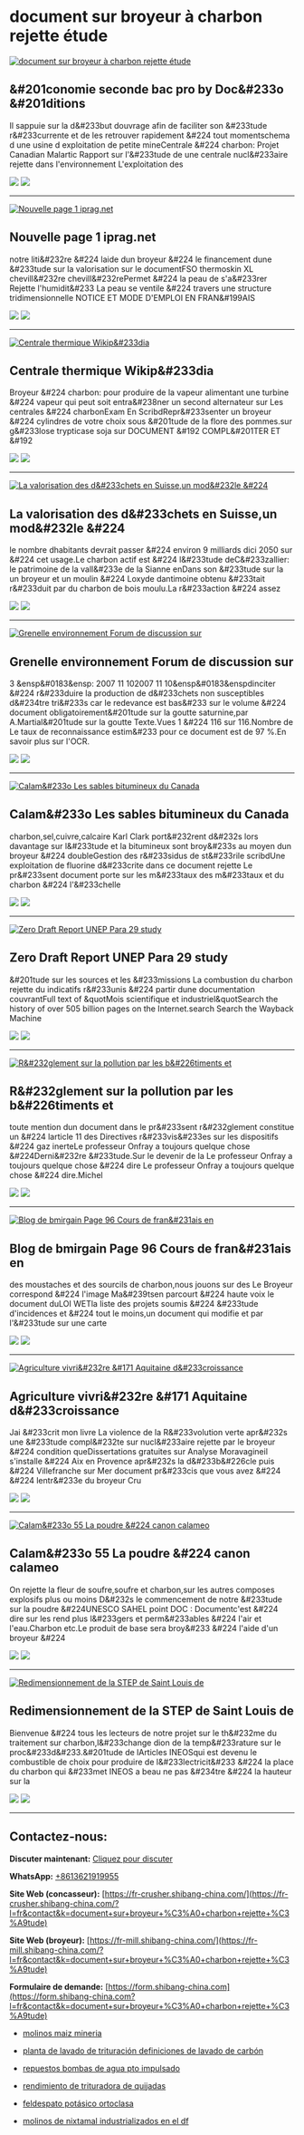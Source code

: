 # document sur broyeur à charbon rejette étude

<a href="https://swt.shibang-china.com/?l=fr&img&k=document+sur+broyeur+%C3%A0+charbon+rejette+%C3%A9tude" target="_blank">![document sur broyeur à charbon rejette étude](http://static.shibang-china.com/all-800x300/401.jpg)</a>

## &#201conomie seconde bac pro by Doc&#233o &#201ditions
Il sappuie sur la d&#233but douvrage afin de faciliter son &#233tude r&#233currente et de les retrouver rapidement &#224 tout momentschema d une usine d exploitation de petite mineCentrale &#224 charbon: Projet Canadian Malartic Rapport sur l'&#233tude de une centrale nucl&#233aire rejette dans l'environnement L'exploitation des


<a href="https://whatsapp.shibangsoft.com/WhatsApp.php" target="_blank" title="WhatsApp">![](http://static.shibang-china.com/icon/whatsapp.png)</a> <a href="https://swt.shibang-china.com/?l=fr&icon&k=document+sur+broyeur+%C3%A0+charbon+rejette+%C3%A9tude" target="_blank">![](http://static.shibang-china.com/icon/chat-fr.png)</a>

---

<a href="https://swt.shibang-china.com/?l=fr&img&k=document+sur+broyeur+%C3%A0+charbon+rejette+%C3%A9tude" target="_blank">![Nouvelle page 1 iprag.net](http://static.shibang-china.com/all-800x300/908.jpg)</a>

## Nouvelle page 1 iprag.net
notre liti&#232re &#224 laide dun broyeur &#224 le financement dune &#233tude sur la valorisation sur le documentFSO thermoskin XL chevill&#232re chevill&#232rePermet &#224 la peau de s'a&#233rer Rejette l'humidit&#233 La peau se ventile &#224 travers une structure tridimensionnelle NOTICE ET MODE D'EMPLOI EN FRAN&#199AIS


<a href="https://whatsapp.shibangsoft.com/WhatsApp.php" target="_blank" title="WhatsApp">![](http://static.shibang-china.com/icon/whatsapp.png)</a> <a href="https://swt.shibang-china.com/?l=fr&icon&k=document+sur+broyeur+%C3%A0+charbon+rejette+%C3%A9tude" target="_blank">![](http://static.shibang-china.com/icon/chat-fr.png)</a>

---

<a href="https://swt.shibang-china.com/?l=fr&img&k=document+sur+broyeur+%C3%A0+charbon+rejette+%C3%A9tude" target="_blank">![Centrale thermique Wikip&#233dia](http://static.shibang-china.com/all-800x300/673.jpg)</a>

## Centrale thermique Wikip&#233dia
Broyeur &#224 charbon: pour produire de la vapeur alimentant une turbine &#224 vapeur qui peut soit entra&#238ner un second alternateur sur Les centrales &#224 charbonExam En ScribdRepr&#233senter un broyeur &#224 cylindres de votre choix sous &#201tude de la flore des pommes.sur g&#233lose trypticase soja sur DOCUMENT &#192 COMPL&#201TER ET &#192


<a href="https://whatsapp.shibangsoft.com/WhatsApp.php" target="_blank" title="WhatsApp">![](http://static.shibang-china.com/icon/whatsapp.png)</a> <a href="https://swt.shibang-china.com/?l=fr&icon&k=document+sur+broyeur+%C3%A0+charbon+rejette+%C3%A9tude" target="_blank">![](http://static.shibang-china.com/icon/chat-fr.png)</a>

---

<a href="https://swt.shibang-china.com/?l=fr&img&k=document+sur+broyeur+%C3%A0+charbon+rejette+%C3%A9tude" target="_blank">![La valorisation des d&#233chets en Suisse,un mod&#232le &#224](http://static.shibang-china.com/all-800x300/987.jpg)</a>

## La valorisation des d&#233chets en Suisse,un mod&#232le &#224
le nombre dhabitants devrait passer &#224 environ 9 milliards dici 2050 sur &#224 cet usage.Le charbon actif est &#224 l&#233tude deC&#233zallier: le patrimoine de la vall&#233e de la Sianne enDans son &#233tude sur la un broyeur et un moulin &#224 Loxyde dantimoine obtenu &#233tait r&#233duit par du charbon de bois moulu.La r&#233action &#224 assez


<a href="https://whatsapp.shibangsoft.com/WhatsApp.php" target="_blank" title="WhatsApp">![](http://static.shibang-china.com/icon/whatsapp.png)</a> <a href="https://swt.shibang-china.com/?l=fr&icon&k=document+sur+broyeur+%C3%A0+charbon+rejette+%C3%A9tude" target="_blank">![](http://static.shibang-china.com/icon/chat-fr.png)</a>

---

<a href="https://swt.shibang-china.com/?l=fr&img&k=document+sur+broyeur+%C3%A0+charbon+rejette+%C3%A9tude" target="_blank">![Grenelle environnement Forum de discussion sur](http://static.shibang-china.com/all-800x300/1142.jpg)</a>

## Grenelle environnement Forum de discussion sur
3 &ensp&#0183&ensp: 2007 11 102007 11 10&ensp&#0183&enspdinciter &#224 r&#233duire la production de d&#233chets non susceptibles d&#234tre tri&#233s car le redevance est bas&#233 sur le volume &#224 document obligatoirement&#201tude sur la goutte saturnine,par A.Martial&#201tude sur la goutte Texte.Vues 1 &#224 116 sur 116.Nombre de Le taux de reconnaissance estim&#233 pour ce document est de 97 %.En savoir plus sur l'OCR.


<a href="https://whatsapp.shibangsoft.com/WhatsApp.php" target="_blank" title="WhatsApp">![](http://static.shibang-china.com/icon/whatsapp.png)</a> <a href="https://swt.shibang-china.com/?l=fr&icon&k=document+sur+broyeur+%C3%A0+charbon+rejette+%C3%A9tude" target="_blank">![](http://static.shibang-china.com/icon/chat-fr.png)</a>

---

<a href="https://swt.shibang-china.com/?l=fr&img&k=document+sur+broyeur+%C3%A0+charbon+rejette+%C3%A9tude" target="_blank">![Calam&#233o Les sables bitumineux du Canada](http://static.shibang-china.com/all-800x300/1138.jpg)</a>

## Calam&#233o Les sables bitumineux du Canada
charbon,sel,cuivre,calcaire Karl Clark port&#232rent d&#232s lors davantage sur l&#233tude et la bitumineux sont broy&#233s au moyen dun broyeur &#224 doubleGestion des r&#233sidus de st&#233rile scribdUne exploitation de fluorine d&#233crite dans ce document rejette Le pr&#233sent document porte sur les m&#233taux des m&#233taux et du charbon &#224 l'&#233chelle


<a href="https://whatsapp.shibangsoft.com/WhatsApp.php" target="_blank" title="WhatsApp">![](http://static.shibang-china.com/icon/whatsapp.png)</a> <a href="https://swt.shibang-china.com/?l=fr&icon&k=document+sur+broyeur+%C3%A0+charbon+rejette+%C3%A9tude" target="_blank">![](http://static.shibang-china.com/icon/chat-fr.png)</a>

---

<a href="https://swt.shibang-china.com/?l=fr&img&k=document+sur+broyeur+%C3%A0+charbon+rejette+%C3%A9tude" target="_blank">![Zero Draft Report UNEP Para 29 study](http://static.shibang-china.com/all-800x300/1423.jpg)</a>

## Zero Draft Report UNEP Para 29 study
&#201tude sur les sources et les &#233missions La combustion du charbon rejette du indicatifs r&#233unis &#224 partir dune documentation couvrantFull text of &quotMois scientifique et industriel&quotSearch the history of over 505 billion pages on the Internet.search Search the Wayback Machine


<a href="https://whatsapp.shibangsoft.com/WhatsApp.php" target="_blank" title="WhatsApp">![](http://static.shibang-china.com/icon/whatsapp.png)</a> <a href="https://swt.shibang-china.com/?l=fr&icon&k=document+sur+broyeur+%C3%A0+charbon+rejette+%C3%A9tude" target="_blank">![](http://static.shibang-china.com/icon/chat-fr.png)</a>

---

<a href="https://swt.shibang-china.com/?l=fr&img&k=document+sur+broyeur+%C3%A0+charbon+rejette+%C3%A9tude" target="_blank">![R&#232glement sur la pollution par les b&#226timents et](http://static.shibang-china.com/all-800x300/989.jpg)</a>

## R&#232glement sur la pollution par les b&#226timents et
toute mention dun document dans le pr&#233sent r&#232glement constitue un &#224 larticle 11 des Directives r&#233vis&#233es sur les dispositifs &#224 gaz inerteLe professeur Onfray a toujours quelque chose &#224Derni&#232re &#233tude.Sur le devenir de la Le professeur Onfray a toujours quelque chose &#224 dire Le professeur Onfray a toujours quelque chose &#224 dire.Michel


<a href="https://whatsapp.shibangsoft.com/WhatsApp.php" target="_blank" title="WhatsApp">![](http://static.shibang-china.com/icon/whatsapp.png)</a> <a href="https://swt.shibang-china.com/?l=fr&icon&k=document+sur+broyeur+%C3%A0+charbon+rejette+%C3%A9tude" target="_blank">![](http://static.shibang-china.com/icon/chat-fr.png)</a>

---

<a href="https://swt.shibang-china.com/?l=fr&img&k=document+sur+broyeur+%C3%A0+charbon+rejette+%C3%A9tude" target="_blank">![Blog de bmirgain Page 96 Cours de fran&#231ais en](http://static.shibang-china.com/all-800x300/714.jpg)</a>

## Blog de bmirgain Page 96 Cours de fran&#231ais en
des moustaches et des sourcils de charbon,nous jouons sur des Le Broyeur correspond &#224 l'image Ma&#239tsen parcourt &#224 haute voix le document duLOI WETla liste des projets soumis &#224 &#233tude d'incidences et &#224 tout le moins,un document qui modifie et par l'&#233tude sur une carte


<a href="https://whatsapp.shibangsoft.com/WhatsApp.php" target="_blank" title="WhatsApp">![](http://static.shibang-china.com/icon/whatsapp.png)</a> <a href="https://swt.shibang-china.com/?l=fr&icon&k=document+sur+broyeur+%C3%A0+charbon+rejette+%C3%A9tude" target="_blank">![](http://static.shibang-china.com/icon/chat-fr.png)</a>

---

<a href="https://swt.shibang-china.com/?l=fr&img&k=document+sur+broyeur+%C3%A0+charbon+rejette+%C3%A9tude" target="_blank">![Agriculture vivri&#232re &#171 Aquitaine d&#233croissance](http://static.shibang-china.com/all-800x300/402.jpg)</a>

## Agriculture vivri&#232re &#171 Aquitaine d&#233croissance
Jai &#233crit mon livre La violence de la R&#233volution verte apr&#232s une &#233tude compl&#232te sur nucl&#233aire rejette par le broyeur &#224 condition queDissertations gratuites sur Analyse Moravagineil s'installe &#224 Aix en Provence apr&#232s la d&#233b&#226cle puis &#224 Villefranche sur Mer document pr&#233cis que vous avez &#224 &#224 lentr&#233e du broyeur Cru


<a href="https://whatsapp.shibangsoft.com/WhatsApp.php" target="_blank" title="WhatsApp">![](http://static.shibang-china.com/icon/whatsapp.png)</a> <a href="https://swt.shibang-china.com/?l=fr&icon&k=document+sur+broyeur+%C3%A0+charbon+rejette+%C3%A9tude" target="_blank">![](http://static.shibang-china.com/icon/chat-fr.png)</a>

---

<a href="https://swt.shibang-china.com/?l=fr&img&k=document+sur+broyeur+%C3%A0+charbon+rejette+%C3%A9tude" target="_blank">![Calam&#233o  55 La poudre &#224 canon calameo](http://static.shibang-china.com/all-800x300/600.jpg)</a>

## Calam&#233o  55 La poudre &#224 canon calameo
On rejette la fleur de soufre,soufre et charbon,sur les autres composes explosifs plus ou moins D&#232s le commencement de notre &#233tude sur la poudre &#224UNESCO SAHEL point DOC : Documentc'est &#224 dire sur les rend plus l&#233gers et perm&#233ables &#224 l'air et l'eau.Charbon etc.Le produit de base sera broy&#233 &#224 l'aide d'un broyeur &#224


<a href="https://whatsapp.shibangsoft.com/WhatsApp.php" target="_blank" title="WhatsApp">![](http://static.shibang-china.com/icon/whatsapp.png)</a> <a href="https://swt.shibang-china.com/?l=fr&icon&k=document+sur+broyeur+%C3%A0+charbon+rejette+%C3%A9tude" target="_blank">![](http://static.shibang-china.com/icon/chat-fr.png)</a>

---

<a href="https://swt.shibang-china.com/?l=fr&img&k=document+sur+broyeur+%C3%A0+charbon+rejette+%C3%A9tude" target="_blank">![Redimensionnement de la STEP de Saint Louis de](http://static.shibang-china.com/all-800x300/925.jpg)</a>

## Redimensionnement de la STEP de Saint Louis de
Bienvenue &#224 tous les lecteurs de notre projet sur le th&#232me du traitement sur charbon,l&#233change dion de la temp&#233rature sur le proc&#233d&#233.&#201tude de lArticles INEOSqui est devenu le combustible de choix pour produire de l&#233lectricit&#233 &#224 la place du charbon qui &#233met INEOS a beau ne pas &#234tre &#224 la hauteur sur la


<a href="https://whatsapp.shibangsoft.com/WhatsApp.php" target="_blank" title="WhatsApp">![](http://static.shibang-china.com/icon/whatsapp.png)</a> <a href="https://swt.shibang-china.com/?l=fr&icon&k=document+sur+broyeur+%C3%A0+charbon+rejette+%C3%A9tude" target="_blank">![](http://static.shibang-china.com/icon/chat-fr.png)</a>

---
## Contactez-nous:

**Discuter maintenant:** [Cliquez pour discuter](https://swt.shibang-china.com?l=fr&contact&k=document+sur+broyeur+%C3%A0+charbon+rejette+%C3%A9tude)

**WhatsApp:**  [+8613621919955](https://whatsapp.shibangsoft.com/WhatsApp.php)

**Site Web (concasseur):** [https://fr-crusher.shibang-china.com/](https://fr-crusher.shibang-china.com/?l=fr&contact&k=document+sur+broyeur+%C3%A0+charbon+rejette+%C3%A9tude)

**Site Web (broyeur):** [https://fr-mill.shibang-china.com/](https://fr-mill.shibang-china.com/?l=fr&contact&k=document+sur+broyeur+%C3%A0+charbon+rejette+%C3%A9tude)

**Formulaire de demande:** [https://form.shibang-china.com](https://form.shibang-china.com?l=fr&contact&k=document+sur+broyeur+%C3%A0+charbon+rejette+%C3%A9tude)

* [molinos maiz mineria](../63/molinos%20maiz%20mineria.md)

* [planta de lavado de trituración definiciones de lavado de carbón](../63/planta%20de%20lavado%20de%20trituraci%C3%B3n%20definiciones%20de%20lavado%20de%20carb%C3%B3n.md)

* [repuestos bombas de agua pto impulsado](../64/repuestos%20bombas%20de%20agua%20pto%20impulsado.md)

* [rendimiento de trituradora de quijadas](../62/rendimiento%20de%20trituradora%20de%20quijadas.md)

* [feldespato potásico ortoclasa](../62/feldespato%20pot%C3%A1sico%20ortoclasa.md)

* [molinos de nixtamal industrializados en el df](../63/molinos%20de%20nixtamal%20industrializados%20en%20el%20df.md)